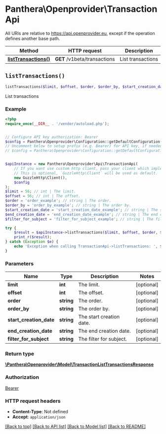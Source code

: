 # Panthera\Openprovider\TransactionApi

All URIs are relative to https://api.openprovider.eu, except if the operation defines another base path.

| Method | HTTP request | Description |
| ------------- | ------------- | ------------- |
| [**listTransactions()**](TransactionApi.md#listTransactions) | **GET** /v1beta/transactions | List transactions |


## `listTransactions()`

```php
listTransactions($limit, $offset, $order, $order_by, $start_creation_date, $end_creation_date, $filter_for_subject): \Panthera\Openprovider\Model\TransactionListTransactionsResponse
```

List transactions

### Example

```php
<?php
require_once(__DIR__ . '/vendor/autoload.php');


// Configure API key authorization: Bearer
$config = Panthera\Openprovider\Configuration::getDefaultConfiguration()->setApiKey('Authorization', 'YOUR_API_KEY');
// Uncomment below to setup prefix (e.g. Bearer) for API key, if needed
// $config = Panthera\Openprovider\Configuration::getDefaultConfiguration()->setApiKeyPrefix('Authorization', 'Bearer');


$apiInstance = new Panthera\Openprovider\Api\TransactionApi(
    // If you want use custom http client, pass your client which implements `GuzzleHttp\ClientInterface`.
    // This is optional, `GuzzleHttp\Client` will be used as default.
    new GuzzleHttp\Client(),
    $config
);
$limit = 56; // int | The limit.
$offset = 56; // int | The offset.
$order = 'order_example'; // string | The order.
$order_by = 'order_by_example'; // string | The order by.
$start_creation_date = 'start_creation_date_example'; // string | The start creation date.
$end_creation_date = 'end_creation_date_example'; // string | The end creation date.
$filter_for_subject = 'filter_for_subject_example'; // string | The filter for subject.

try {
    $result = $apiInstance->listTransactions($limit, $offset, $order, $order_by, $start_creation_date, $end_creation_date, $filter_for_subject);
    print_r($result);
} catch (Exception $e) {
    echo 'Exception when calling TransactionApi->listTransactions: ', $e->getMessage(), PHP_EOL;
}
```

### Parameters

| Name | Type | Description  | Notes |
| ------------- | ------------- | ------------- | ------------- |
| **limit** | **int**| The limit. | [optional] |
| **offset** | **int**| The offset. | [optional] |
| **order** | **string**| The order. | [optional] |
| **order_by** | **string**| The order by. | [optional] |
| **start_creation_date** | **string**| The start creation date. | [optional] |
| **end_creation_date** | **string**| The end creation date. | [optional] |
| **filter_for_subject** | **string**| The filter for subject. | [optional] |

### Return type

[**\Panthera\Openprovider\Model\TransactionListTransactionsResponse**](../Model/TransactionListTransactionsResponse.md)

### Authorization

[Bearer](../../README.md#Bearer)

### HTTP request headers

- **Content-Type**: Not defined
- **Accept**: `application/json`

[[Back to top]](#) [[Back to API list]](../../README.md#endpoints)
[[Back to Model list]](../../README.md#models)
[[Back to README]](../../README.md)
